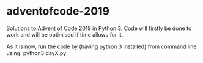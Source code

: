 # adventofcode-2019
Solutions to Advent of Code 2019 in Python 3. Code will firstly be done to work and will be optimised if time allows for it. 

As it is now, run the code by (having python 3 installed) from command line using:
python3 dayX.py
